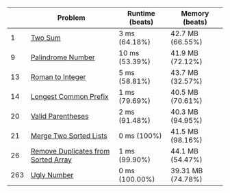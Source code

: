 |     | Problem                                                      | Runtime (beats) | Memory (beats)    | 
|-----|--------------------------------------------------------------|-----------------|-------------------|
| 1   | [Two Sum](src/main/problem_0001)                             | 3  ms (64.18%)  | 42.7 MB (66.55%)  |     
| 9   | [Palindrome Number](src/main/problem_0009)                   | 10 ms (53.39%)  | 41.9 MB (72.12%)  | 
| 13  | [Roman to Integer](src/main/problem_0013)                    | 5  ms (58.81%)  | 43.7 MB (32.57%)  |
| 14  | [Longest Common Prefix](src/main/problem_0014)               | 1  ms (79.69%)  | 40.5 MB (70.61%)  |
| 20  | [Valid Parentheses](src/main/problem_0020)                   | 2  ms (91.48%)  | 40.3 MB (94.95%)  |
| 21  | [Merge Two Sorted Lists](src/main/problem_0021)              | 0  ms (100%)    | 41.5 MB (98.16%)  |
| 26  | [Remove Duplicates from Sorted Array](src/main/problem_0026) | 1  ms (99.90%)  | 44.1 MB (54.47%)  |
| 263 | [Ugly Number](src/main/problem_0263)                         | 0 ms (100.00%)  | 39.31 MB (74.78%) |